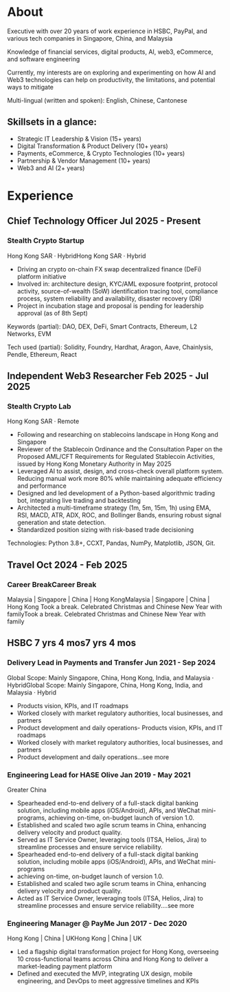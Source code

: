# About
Executive with over 20 years of work experience in HSBC, PayPal, and various tech companies in Singapore, China, and Malaysia

Knowledge of financial services, digital products, AI, web3, eCommerce, and software engineering

Currently, my interests are on exploring and experimenting on how AI and Web3 technologies can help on productivity, the limitations, and potential ways to mitigate

Multi-lingual (written and spoken): English, Chinese, Cantonese

## Skillsets in a glance:
* Strategic IT Leadership & Vision (15+ years)
* Digital Transformation & Product Delivery (10+ years)
* Payments, eCommerce, & Crypto Technologies (10+ years)
* Partnership & Vendor Management (10+ years)
* Web3 and AI (2+ years)

# Experience

## Chief Technology Officer                Jul 2025 - Present
### Stealth Crypto Startup 
Hong Kong SAR · HybridHong Kong SAR · Hybrid
- Driving an crypto on-chain FX swap decentralized finance (DeFi) platform initiative
- Involved in: architecture design, KYC/AML exposure footprint, protocol activity, source-of-wealth (SoW) identification tracing tool, compliance process, system reliability and availability, disaster recovery (DR)
- Project in incubation stage and proposal is pending for leadership approval (as of 8th Sept)

Keywords (partial): DAO, DEX, DeFi, Smart Contracts, Ethereum, L2 Networks, EVM

Tech used (partial): Solidity, Foundry, Hardhat, Aragon, Aave, Chainlysis, Pendle, Ethereum, React

## Independent Web3 Researcher    Feb 2025 - Jul 2025
### Stealth Crypto Lab 
Hong Kong SAR ·  Remote
- Following and researching on stablecoins landscape in Hong Kong and Singapore
- Reviewer of the Stablecoin Ordinance and the Consultation Paper on the Proposed AML/CFT Requirements for Regulated Stablecoin Activities, issued by Hong Kong Monetary Authority in May 2025
- Leveraged AI to assist, design, and cross-check overall platform system. Reducing manual work more 80% while maintaining adequate efficiency and performance
- Designed and led development of a Python-based algorithmic trading bot, integrating live trading and backtesting
- Architected a multi-timeframe strategy (1m, 5m, 15m, 1h) using EMA, RSI, MACD, ATR, ADX, ROC, and Bollinger Bands, ensuring robust signal generation and state detection.
- Standardized position sizing with risk-based trade decisioning

Technologies: Python 3.8+, CCXT, Pandas, NumPy, Matplotlib, JSON, Git.

## Travel         Oct 2024 - Feb 2025
### Career BreakCareer Break     
Malaysia | Singapore | China | Hong KongMalaysia | Singapore | China | Hong Kong
Took a break. Celebrated Christmas and Chinese New Year with familyTook a break. Celebrated Christmas and Chinese New Year with family

## HSBC     7 yrs 4 mos7 yrs 4 mos
### Delivery Lead in Payments and Transfer     Jun 2021 - Sep 2024
Global Scope: Mainly Singapore, China, Hong Kong, India, and Malaysia · HybridGlobal Scope: Mainly Singapore, China, Hong Kong, India, and Malaysia · Hybrid
- Products vision, KPIs, and IT roadmaps
- Worked closely with market regulatory authorities, local businesses, and partners
- Product development and daily operations- Products vision, KPIs, and IT roadmaps
- Worked closely with market regulatory authorities, local businesses, and partners
- Product development and daily operations…see more

### Engineering Lead for HASE Olive  Jan 2019 - May 2021
Greater China
- Spearheaded end-to-end delivery of a full-stack digital banking solution, including mobile apps (iOS/Android), APIs, and WeChat mini-programs, achieving on-time, on-budget launch of version 1.0.
- Established and scaled two agile scrum teams in China, enhancing delivery velocity and product quality.
- Served as IT Service Owner, leveraging tools (ITSA, Helios, Jira) to streamline processes and ensure service reliability.
- Spearheaded end-to-end delivery of a full-stack digital banking solution, including mobile apps (iOS/Android), APIs, and WeChat mini-programs
- achieving on-time, on-budget launch of version 1.0.
- Established and scaled two agile scrum teams in China, enhancing delivery velocity and product quality.
- Acted as IT Service Owner, leveraging tools (ITSA, Helios, Jira) to streamline processes and ensure service reliability.…see more

### Engineering Manager @ PayMe      Jun 2017 - Dec 2020 
Hong Kong | China | UKHong Kong | China | UK
- Led a flagship digital transformation project for Hong Kong, overseeing 10 cross-functional teams across China and Hong Kong to deliver a market-leading payment platform
- Defined and executed the MVP, integrating UX design, mobile engineering, and DevOps to meet aggressive timelines and KPIs

